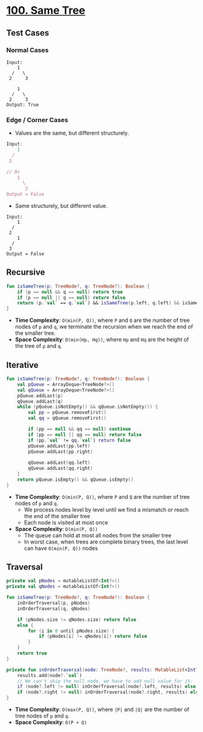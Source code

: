 # [100. Same Tree](https://leetcode.com/problems/same-tree/)

## Test Cases
### Normal Cases
```
Input: 
    1
  /   \
 2     3

    1
  /   \
 2     3
Output: True
```
### Edge / Corner Cases
* Values are the same, but different structurely.
```js
Input: 
    1
  /   
 2  

// Or
    1
      \
       2
Output = False
```

* Same structurely, but different value.
```
Input: 
    1
  /   
 2  
    1
  /   
 3
Output = False
```

## Recursive
```kotlin
fun isSameTree(p: TreeNode?, q: TreeNode?): Boolean {
    if (p == null && q == null) return true
    if (p == null || q == null) return false
    return (p.`val` == q.`val`) && isSameTree(p.left, q.left) && isSameTree(p.right, q.right)
}
```

* **Time Complexity**: `O(min(P, Q))`, where `P` and `Q` are the number of tree nodes of `p` and `q`, we terminate the recursion when we reach the end of the smaller tree.
* **Space Complexity**: `O(min(Hp, Hq))`, where `Hp` and `Hq` are the height of the tree of `p` and `q`.

## Iterative
```kotlin
fun isSameTree(p: TreeNode?, q: TreeNode?): Boolean {
    val pQueue = ArrayDeque<TreeNode?>()
    val qQueue = ArrayDeque<TreeNode?>()
    pQueue.addLast(p)
    qQueue.addLast(q)
    while (pQueue.isNotEmpty() && qQueue.isNotEmpty()) {
        val pp = pQueue.removeFirst()
        val qq = qQueue.removeFirst()

        if (pp == null && qq == null) continue
        if (pp == null || qq == null) return false
        if (pp.`val` != qq.`val`) return false
        pQueue.addLast(pp.left)
        pQueue.addLast(pp.right)
        
        qQueue.addLast(qq.left)
        qQueue.addLast(qq.right)
    }
    return pQueue.isEmpty() && qQueue.isEmpty()
}
```
* **Time Complexity**: `O(min(P, Q))`, where `P` and `Q` are the number of tree nodes of `p` and `q`.
  - We process nodes level by level until we find a mismatch or reach the end of the smaller tree
  - Each node is visited at most once
* **Space Complexity**: `O(min(P, Q))`
  - The queue can hold at most all nodes from the smaller tree
  - In worst case, when trees are complete binary trees, the last level can have `O(min(P, Q))` nodes

## Traversal
```kotlin
private val pNodes = mutableListOf<Int?>()
private val qNodes = mutableListOf<Int?>()

fun isSameTree(p: TreeNode?, q: TreeNode?): Boolean {
    inOrderTraversal(p, pNodes)
    inOrderTraversal(q, qNodes)

    if (pNodes.size != qNodes.size) return false
    else {
        for (i in 0 until pNodes.size) {
            if (pNodes[i] != qNodes[i]) return false
        }
    }
    return true
}

private fun inOrderTraversal(node: TreeNode?, results: MutableList<Int?>) {
    results.add(node?.`val`)
    // We can't skip the null node, we have to add null value for it.
    if (node?.left != null) inOrderTraversal(node?.left, results) else results.add(null)
    if (node?.right != null) inOrderTraversal(node?.right, results) else results.add(null)
}
```

* **Time Complexity**: `O(max(P, Q))`, where `|P|` and `|Q|` are the number of tree nodes of `p` and `q`.
* **Space Complexity**: `O(P + Q)`